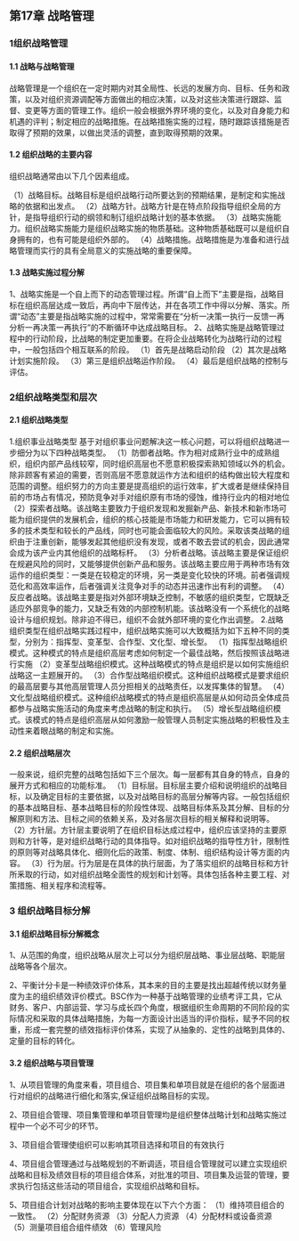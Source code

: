 ## 第17章 战略管理

### 1组织战略管理

#### 1.1 战略与战略管理

战略管理是一个组织在一定时期内对其全局性、长远的发展方向、目标、任务和政策，以及对组织资源调配等方面做出的相应决策，以及对这些决策进行跟踪、监督、变更等方面的管理工作。组织一般会根据外界环境的变化，以及对自身能力和机遇的评判；制定相应的战略措施。在战略措施实施的过程，随时跟踪该措施是否取得了预期的效果，以做出灵活的调整，直到取得预期的效果。

#### 1.2 组织战略的主要内容

组织战略通常由以下几个因素组成。

（1）战略目标。战略目标是组织战略行动所要达到的预期结果，是制定和实施战略的依据和出发点。
（2）战略方针。战略方针是在特点阶段指导组织全局的方针，是指导组织行动的纲领和制订组织战略计划的基本依据。
（3）战略实施能力。组织战略实施能力是组织战略实施的物质基础。这种物质基础既可以是组织自身拥有的，也有可能是组织外部的。
（4）战略措施。战略措施是为准备和进行战略管理而实行的具有全局意义的实施战略的重要保障。

#### 1.3 战略实施过程分解

1、战略实施是一个自上而下的动态管理过程。所谓“自上而下”主要是指，战略目标在组织高层达成一致后，再向中下层传达，并在各项工作中得以分解、落实。所谓“动态”主要是指战略实施的过程中，常常需要在“分析一决策一执行一反馈一再分析一再决策一再执行”的不断循环中达成战略目标。
2、战略实施是战略管理过程中的行动阶段，比战略的制定更加重要。在将企业战略转化为战略行动的过程中，一般包括四个相互联系的阶段。
（1）首先是战略启动阶段
（2）其次是战略计划实施阶段。
（3）第三是组织战略运作阶段。
（4）最后是组织战略的控制与评估。

### 2组织战略类型和层次

#### 2.1 组织战略类型

1.组织事业战略类型
基于对组织事业问题解决这一核心问题，可以将组织战略进一步细分为以下四种战略类型。
（1）防御者战略。作为相对成熟行业中的成熟组织，组织内部产品线较窄，同时组织高层也不愿意积极探索熟知领域以外的机会。除非顾客有紧迫的需要，否则高层不愿意就运作方法和组织的结构做出较大程度和范围的调整。组织努力的方向主要是提高组织的运行效率，扩大或者是继续保持目前的市场占有情况，预防竞争对手对组织原有市场的侵蚀，维持行业内的相对地位
（2）探索者战略。该战略主要致力于组织发现和发掘新产品、新技术和新市场可能为组织提供的发展机会，组织的核心技能是市场能力和研发能力，它可以拥有较多的技术类型和较长的产品线，同时也可能会面临较大的风险。采取该类战略的组织由于注重创新，能够发起其他组织没有发现，或者不敢去尝试的机会，因此通常会成为该产业内其他组织的战略标杆。
（3）分析者战略。该战略主要是保证组织在规避风险的同时，又能够提供创新产品和服务。该战略主要应用于两种市场有效运作的组织类型：一类是在较稳定的环境，另一类是变化较快的环境。前者强调规范化和高效率运作，后者强调关注竞争对手的动态并迅速作出有利的调整。
（4）反应者战略。该战略主要是指对外部环境缺乏控制，不敏感的组织类型，它既缺乏适应外部竞争的能力，又缺乏有效的内部控制机能。该战略没有一个系统化的战略设计与组织规划。除非迫不得已，组织不会就外部环境的变化作出调整。
2.战略组织类型在组织战略实践过程中，组织战略实施可以大致概括为如下五种不同的类型，分别为：指挥型、变革型、合作型、文化型、增长型。
（1）指挥型战略组织模式。这种模式的特点是组织高层考虑如何制定一个最佳战略，然后按照该战略进行实施
（2）变革型战略组织模式。这种战略模式的特点是组织是以如何实施组织战略这一主题展开的。
（3）合作型战略组织模式。这种组织战略模式是要求组织的最高层要与其他高层管理人员分担相关的战略责任，以发挥集体的智慧。
（4）文化型战略组织模式。这种组织战略模式的特点是组织高层是从如何动员全体成员都参与战略实施活动的角度来考虑战略的制定和执行。
（5）增长型战略组织模式。该模式的特点是组织高层从如何激励一般管理人员制定实施战略的积极性及主动性来着眼战略的制定和实施。

#### 2.2 组织战略层次

一般来说，组织完整的战略包括如下三个层次。每一层都有其自身的特点，自身的展开方式和相应的功能标准。
（1）目标层。目标层主要介绍和说明组织的战略目标，以及确定目标的主要依据，以及对战略目标的高层分解等内容。一般包括组织的基本战略目标、基本战略目标的阶段性体现、战略目标体系及其分解、目标的分解原则和方法、目标之间的依赖关系，及对各层次目标的相关解释和说明等。
（2）方针层。方针层主要说明了在组织目标达成过程中，组织应该坚持的主要原则和方针等，是对组织战略行动的具体指导。如对组织战略的指导性方针，限制性的原则等对战略具体化、细则化后的政策、制度、体制、组织结构设计等方面的内容。
（3）行为层。行为层是在具体的执行层面，为了落实组织的战略目标和方针所釆取的行动，如对组织战略全面性的规划和计划等。具体包括各种主要工程、对策措施、相关程序和流程等。

### 3 组织战略目标分解

#### 3.1 组织战略目标分解概念

1、从范围的角度，组织战略从层次上可以分为组织层战略、事业层战略、职能层战略等各个层次。

2、平衡计分卡是一种绩效评价体系，其本来的目的主要是找出超越传统以财务量度为主的组织绩效评价模式。BSC作为一种基于战略管理的业绩考评工具，它从财务、客户、内部运营、学习与成长四个角度，根据组织生命周期的不同阶段的实际情况和采取的具体战略措施，为每一方面设计出适当的评价指标，赋予不同的权重，形成一套完整的绩效指标评价体系，实现了从抽象的、定性的战略到具体的、定量的目标的转化。

#### 3.2 组织战略与项目管理

1、从项目管理的角度来看，项目组合、项目集和单项目就是在组织的各个层面进行对组织的战略进行细化和落实,保证组织战略目标的实现。

2、项目组合管理、项目集管理和单项目管理均是组织整体战略计划和战略实施过程中一个必不可少的环节。

3、项目组合管理使组织可以影响其项目选择和项目的有效执行

4、项目组合管理通过与战略规划的不断调适，项目组合管理就可以建立实现组织战略和目标及绩效目标的项目组合体系，对批准的项目、项目集及运营的管理，要求执行包括这些活动的项目组合，实现组织战略和目标。

5、项目组合计划对战略的影响主要体现在以下六个方面：
（1）维持项目组合的一致性。
（2）分配财务资源
（3）分配人力资源
（4）分配材料或设备资源
（5）测量项目组合组件绩效
（6）管理风险
